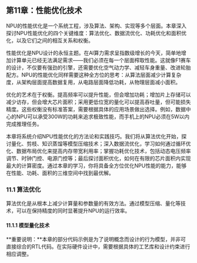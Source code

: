 ## 第11章：性能优化技术

NPU的性能优化是一个系统工程，涉及算法、架构、实现等多个层面。本章深入探讨NPU性能优化的四个关键维度：算法优化、数据流优化、功耗优化和面积优化，以及它们之间的相互关系和权衡。

性能优化是NPU设计的永恒主题。在AI算力需求呈指数级增长的今天，简单地增加计算单元已经无法满足需求——我们必须在每一个层面榨取性能。这就像F1赛车的设计，不仅要有强劲的引擎，还需要优化空气动力学、减轻车身重量、改进轮胎配方。NPU的性能优化同样需要这种全方位的思考：从算法层面减少计算复杂度，从架构层面提高数据复用，从电路层面降低功耗，从物理层面减小面积。

优化的艺术在于权衡。提高频率可以提升性能，但会增加功耗；增加片上存储可以减少访存，但会增大芯片面积；采用更低位宽的量化可以提高吞吐量，但可能损失精度。这些权衡没有标准答案，需要根据具体的应用场景做出选择。例如，数据中心的NPU可以承受300W的功耗来追求极致性能，而手机上的NPU必须在5W以内完成推理任务。

本章将系统介绍NPU性能优化的方法论和实践技巧。我们将从算法优化开始，探讨量化、剪枝、知识蒸馏等模型压缩技术；深入数据流优化，学习如何通过循环优化、数据布局优化来提高内存带宽利用率；掌握功耗优化技术，包括动态电压频率调节、时钟门控、电源门控等；最后探讨面积优化，如何在有限的芯片面积内实现最大的计算密度。通过本章的学习，你将具备全方位优化NPU性能的能力，能够在性能、功耗、面积的三维空间中找到最优解。

### 11.1 算法优化

算法优化是从根本上减少计算量和参数量的有效方法。通过模型压缩、量化等技术，可以在保持精度的同时显著提升NPU的运行效率。

#### 11.1.1 模型量化技术

  **重要说明：**本章的部分代码示例是为了说明概念而设计的行为模型，并非可直接综合的RTL代码。在实际硬件设计中，需要根据具体的工艺库和设计约束进行相应调整。
